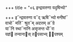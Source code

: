 +++
title = "०६ इन्द्रावरुणा यदृषिभ्यो"

+++
इ᳓न्द्रावरुणा य᳓द् ऋषि᳓भ्यो मनीषां᳓  
वाचो᳓ मतिं᳓ श्रुत᳓म् अदत्तम् अ᳓ग्रे  
या᳓नि स्था᳓नानि असृजन्त धी᳓रा  
यज्ञं᳓ तन्वाना᳓स् त᳓पसाभ्य् अ᳡पश्यम्